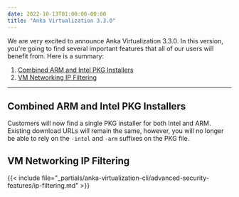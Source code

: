 ```yaml
---
date: 2022-10-13T01:00:00-00:00
title: "Anka Virtualization 3.3.0"
---
```


We are very excited to announce Anka Virtualization 3.3.0. In this version, you're going to find several important features that all of our users will benefit from. Here is a summary:

1. [Combined ARM and Intel PKG Installers](#combined-arm-and-intel-pkg-installers)
2. [VM Networking IP Filtering](#vm-networking-ip-filtering)

---

## Combined ARM and Intel PKG Installers

Customers will now find a single PKG installer for both Intel and ARM. Existing download URLs will remain the same, however, you will no longer be able to rely on the `-intel` and `-arm` suffixes on the PKG file.

## VM Networking IP Filtering

{{< include file="_partials/anka-virtualization-cli/advanced-security-features/ip-filtering.md" >}}
